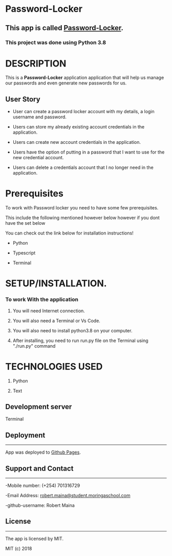 # Password-Locker

## This app is called [Password-Locker](https://github.com/Robert-Moringa/Password-Locker.git).

### **This project was done using Python 3.8** 

# DESCRIPTION

This is a **Password-Locker** application application that will help us manage our passwords and even generate new passwords for us.

## User Story

- User can create a password locker account with my details, a login username and password.

- Users can store my already existing account credentials in the application.

- Users can create new account credentials in the application.

- Users have the option of putting in a password that I want to use for the new credential account.

- Users can delete a credentials account that I no longer need in the application.

# Prerequisites

To work with Password locker you need to have some few prerequisites.

This include the following mentioned however below however if you dont have the set below

You can check out the link below for installation instructions!

- Python

- Typescript

- Terminal

# **SETUP/INSTALLATION.**

### **To work With the application**

1. You will need Internet connection.

2. You will also need a Terminal or Vs Code.

3. You will also need to install python3.8 on your computer.

4. After installing, you need to run run.py file on the Terminal using "./run.py" command

# TECHNOLOGIES USED

1. Python 

2. Text


## Development server
Terminal

## Deployment
---

App was deployed to [Github Pages](https://pages.github.com/).


## Support and Contact
---

-Mobile number: (+254) 701316729

-Email Address: robert.maina@student.moringaschool.com

-github-username: Robert Maina

## License
---

The app is licensed by MIT.

MIT (c) 2018